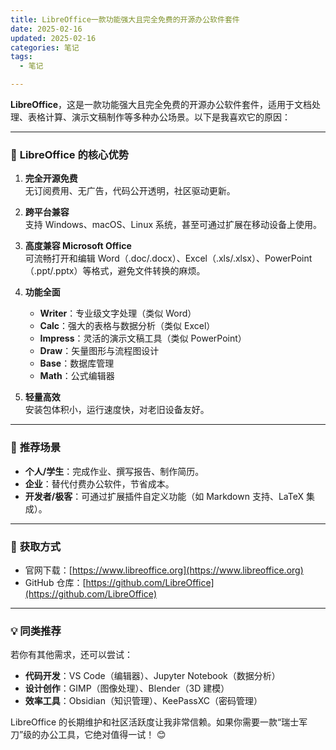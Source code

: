 ```yaml
---
title: LibreOffice一款功能强大且完全免费的开源办公软件套件
date: 2025-02-16
updated: 2025-02-16
categories: 笔记
tags:
  - 笔记

---
```


 **LibreOffice**，这是一款功能强大且完全免费的开源办公软件套件，适用于文档处理、表格计算、演示文稿制作等多种办公场景。以下是我喜欢它的原因：

---

### 📌 **LibreOffice 的核心优势**

1. **完全开源免费**  
   无订阅费用、无广告，代码公开透明，社区驱动更新。

2. **跨平台兼容**  
   支持 Windows、macOS、Linux 系统，甚至可通过扩展在移动设备上使用。

3. **高度兼容 Microsoft Office**  
   可流畅打开和编辑 Word（.doc/.docx）、Excel（.xls/.xlsx）、PowerPoint（.ppt/.pptx）等格式，避免文件转换的麻烦。

4. **功能全面**  
   
   - **Writer**：专业级文字处理（类似 Word）  
   - **Calc**：强大的表格与数据分析（类似 Excel）  
   - **Impress**：灵活的演示文稿工具（类似 PowerPoint）  
   - **Draw**：矢量图形与流程图设计  
   - **Base**：数据库管理  
   - **Math**：公式编辑器

5. **轻量高效**  
   安装包体积小，运行速度快，对老旧设备友好。

---

### 🌟 **推荐场景**

- **个人/学生**：完成作业、撰写报告、制作简历。  
- **企业**：替代付费办公软件，节省成本。  
- **开发者/极客**：可通过扩展插件自定义功能（如 Markdown 支持、LaTeX 集成）。

---

### 🔗 **获取方式**

- 官网下载：[https://www.libreoffice.org](https://www.libreoffice.org)  
- GitHub 仓库：[https://github.com/LibreOffice](https://github.com/LibreOffice)

---

### 💡 **同类推荐**

若你有其他需求，还可以尝试：

- **代码开发**：VS Code（编辑器）、Jupyter Notebook（数据分析）  
- **设计创作**：GIMP（图像处理）、Blender（3D 建模）  
- **效率工具**：Obsidian（知识管理）、KeePassXC（密码管理）

LibreOffice 的长期维护和社区活跃度让我非常信赖。如果你需要一款“瑞士军刀”级的办公工具，它绝对值得一试！ 😊








